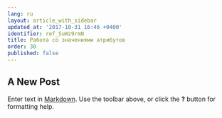 ```yaml
---
lang: ru
layout: article_with_sidebar
updated_at: '2017-10-31 16:46 +0400'
identifier: ref_SuWz9rmN
title: Работа со значениями атрибутов
order: 30
published: false
---
```

## A New Post

Enter text in [Markdown](http://daringfireball.net/projects/markdown/). Use the toolbar above, or click the **?** button for formatting help.
